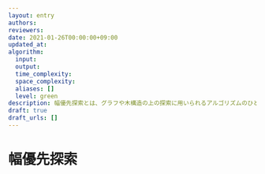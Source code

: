 ```yaml
---
layout: entry
authors:
reviewers:
date: 2021-01-26T00:00:00+09:00
updated_at:
algorithm:
  input:
  output:
  time_complexity:
  space_complexity:
  aliases: []
  level: green
description: 幅優先探索とは、グラフや木構造の上の探索に用いられるアルゴリズムのひとつ。
draft: true
draft_urls: []
---
```


# 幅優先探索
